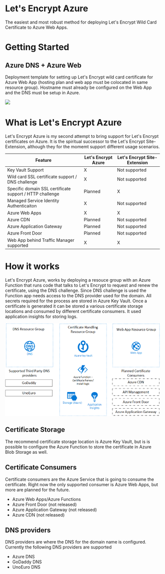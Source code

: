 # Let's Encrypt Azure
The easiest and most robust method for deploying Let's Encrypt Wild Card Certificate to Azure Web Apps. 

# Getting Started
## Azure DNS + Azure Web  
Deployment template for setting up Let's Encrypt wild card certificate for Azure Web App (hosting plan and web app must be colocated in same resource group). Hostname must already be configured on the Web App and the DNS must be setup in Azure. 

<a href="https://portal.azure.com/#create/Microsoft.Template/uri/https%3A%2F%2Fraw.githubusercontent.com%2Fsjkp%2Fletsencrypt-azure%2Fmaster%2Fsrc%2FLetsEncrypt.Azure.ResourceGroup%2FTemplates%2Fletsencrypt.functionapp.renewer.json" target="_blank"><img src="http://azuredeploy.net/deploybutton.png"/></a>

# What is Let's Encrypt Azure

Let's Encrypt Azure is my second attempt to bring support for Let's Encrypt certificates on Azure. It is the spiritual successor to the Let's Encrypt Site-Extension, although they for the momemt support different usage scenarios. 

| Feature | Let's Encrypt Azure |	Let's Encrypt Site-Extension
|-----| ---- | ----
| Key Vault Support | X | Not supported
| Wild card SSL certificate support / DNS challenge | X | Not supported 
| Specific domain SSL certificate support / HTTP challenge| Planned | X 
| Managed Service Identity Authenticaiton | X | Not supported
| Azure Web Apps | X | X 
| Azure CDN | Planned | Not supported
| Azure Application Gateway | Planned | Not supported
| Azure Front Door | Planned | Not supported
| Web App behind Traffic Manager supported | X | X 


# How it works
Let's Encrypt Azure, works by deploying a resouce group with an Azure Function that runs code that talks to Let's Encrypt to request and renew the certificate, using the DNS challenge. Since DNS challenge is used the Function app needs access to the DNS provider used for the domain. All secrets required for the process are stored in Azure Key Vault. Once a certificate is generated it can be stored a various certificate storage locations and consumed by different certificate consumers. It used application insights for storing logs. 

![Overview of infrastructure](media/letsencrypt-azure-overiew.png)

## Certificate Storage
The recommend certificate storage location is Azure Key Vault, but is is possible to configure the Azure Function to store the certificate in Azure Blob Storage as well. 

## Certificate Consumers
Certificate consumers are the Azure Service that is going to consume the certificate. Right now the only supported consumer is Azure Web Apps, but more are planned for the future. 

* Azure Web Apps/Azure Functions
* Azure Front Door (not released)
* Azure Application Gateway (not released)
* Azure CDN (not released)

## DNS providers
DNS providers are where the DNS for the domain name is configured. Currently the following DNS providers are supported

* Azure DNS
* GoDaddy DNS
* UnoEuro DNS







